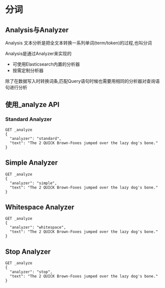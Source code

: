 # 分词

## Analysis与Analyzer

Analysis 文本分析是把全文本转换一系列单词(term/token)的过程,也叫分词

Analysis是通过Analyzer来实现的

- 可使用Elasticsearch内置的分析器
- 按需定制分析器

除了在数据写入时转换词条,匹配Query语句时候也需要用相同的分析器对查询语句进行分析





## 使用_analyze API

### Standard Analyzer

```shell
GET _analyze
{
  "analyzer": "standard",
  "text": "The 2 QUICK Brown-Foxes jumped over the lazy dog's bone."
}
```

## Simple Analyzer

```
GET _analyze
{
  "analyzer": "simple",
  "text": "The 2 QUICK Brown-Foxes jumped over the lazy dog's bone."
}
```

## Whitespace Analyzer

```shell
GET _analyze
{
  "analyzer": "whitespace",
  "text": "The 2 QUICK Brown-Foxes jumped over the lazy dog's bone."
}
```

## Stop Analyzer

```
GET _analyze
{
  "analyzer": "stop",
  "text": "The 2 QUICK Brown-Foxes jumped over the lazy dog's bone."
}
```

